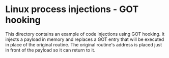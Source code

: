 # Linux process injections - GOT hooking

This directory contains an example of code injections using GOT hooking.
It injects a payload in memory and replaces a GOT entry that will be
executed in place of the original routine. The original routine's
address is placed just in front of the payload so it can return to it.
